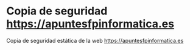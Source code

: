 # Copia de seguridad https://apuntesfpinformatica.es
Copia de seguridad estática de la web https://apuntesfpinformatica.es
